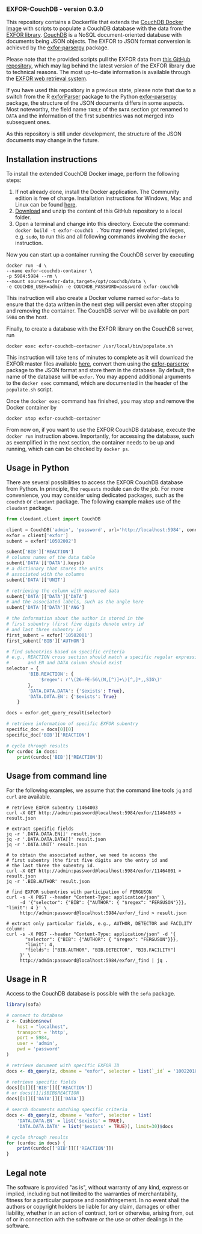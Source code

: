 ### EXFOR-CouchDB - version 0.3.0

This repository contains a Dockerfile that extends the
[CouchDB Docker Image][couchdb-docker] with scripts to populate a
CouchDB database with the data from the [EXFOR library][exfor-library].
[CouchDB][couchdb-website] is a NoSQL document-oriented database with
documents being JSON objects.
The EXFOR to JSON format conversion is achieved by the [exfor-parserpy] package.

Please note that the provided scripts pull the EXFOR data from
[this GitHub repository][exfor-master], which may lag behind the
latest version of the EXFOR library due to technical reasons.
The most up-to-date information is available through the
[EXFOR web retrieval system][exfor-web].

If you have used this repository in a previous state, please note that
due to a switch from the R [exforParser] package to the
Python [exfor-parserpy] package, the structure of the
JSON documents differs in some aspects. Most noteworthy,
the field name `TABLE` of the `DATA` section got renamed to `DATA` and the
information of the first subentries was not merged into subsequent ones.

As this repository is still under development, the structure of the JSON
documents may change in the future.

[couchdb-docker]: https://hub.docker.com/_/couchdb/
[exfor-parserpy]: https://github.com/iaea-nds/exfor-parserpy
[exfor-library]: https://www.sciencedirect.com/science/article/abs/pii/S0090375214005171
[exfor-master]: https://github.com/iaea-nds/exfor_master
[exfor-web]: https://www-nds.iaea.org/exfor/
[couchdb-website]: https://couchdb.apache.org/
[docker-install]: https://docs.docker.com/install/
[exforParser]: https://github.com/gschnabel/exforParser


## Installation instructions

To install the extended CouchDB Docker image, perform the following steps:

1. If not already done, install the Docker application.
   The Community edition is free of charge.
   Installation instructions for Windows, Mac and Linux can be found [here][docker-install].
2. [Download](https://github.com/iaea-nds/exfor-couchdb-docker/archive/master.zip)
   and unzip the content of this GitHub repository to a local folder.
3. Open a terminal and change into this directory.
   Execute the command: `docker build -t exfor-couchdb .`
   You may need elevated privileges, e.g. `sudo`, to run this and
   all following commands involving the `docker` instruction.

Now you can start up a container running the CouchDB server by executing
```
docker run -d \
--name exfor-couchdb-container \
-p 5984:5984 --rm \
--mount source=exfor-data,target=/opt/couchdb/data \
-e COUCHDB_USER=admin -e COUCHDB_PASSWORD=password exfor-couchdb
```
This instruction will also create a Docker volume named `exfor-data`
to ensure that the data written in the next step will persist
even after stopping and removing the container.
The CouchDB server will be available on port `5984` on the host.

Finally, to create a database with the EXFOR library on the CouchDB server, run
```
docker exec exfor-couchdb-container /usr/local/bin/populate.sh
```
This instruction will take tens of minutes to complete as it will
download the EXFOR master files available [here][exfor-master],
convert them using the [exfor-parserpy] package to the JSON format and
store them in the database. By default, the name of the database will
be `exfor`. You may append additional arguments to the
`docker exec` command, which are documented in the header of the
`populate.sh` script.

Once the `docker exec` command has finished, you may stop and remove the
Docker container by
```
docker stop exfor-couchdb-container
```

From now on, if you want to use the EXFOR CouchDB database,
execute the `docker run` instruction above. Importantly,
for accessing the database, such as exemplified in the next
section, the container needs to be up and running, which can
can be checked by `docker ps`.


## Usage in Python

There are several possibilities to access the EXFOR CouchDB database
from Python. In principle, the `requests` module can do the job.
For more convenience, you may consider using dedicated packages,
such as the `couchdb` or `cloudant` package. The following example
makes use of the `cloudant` package.

```python
from cloudant.client import CouchDB

client = CouchDB('admin', 'password', url='http://localhost:5984', connect=True)
exfor = client['exfor']
subent = exfor['10502002']

subent['BIB']['REACTION']
# columns names of the data table
subent['DATA']['DATA'].keys()
# a dictionary that stores the units
# associated with the columns
subent['DATA']['UNIT']

# retrieving the column with measured data
subent['DATA']['DATA']['DATA']
# and the associated labels, such as the angle here
subent['DATA']['DATA']['ANG']

# the information about the author is stored in the
# first subentry (first five digits denote entry id
# and last three subentry id
first_subent = exfor['10502001']
first_subent['BIB']['AUTHOR']

# find subentries based on specific criteria
# e.g., REACTION cross section should match a specific regular expression
#       and EN and DATA column should exist
selector = {
        'BIB.REACTION': {
            '$regex': r'\(26-FE-56\(N,[^)]+\)[^,]*,,SIG\)'
        },
        'DATA.DATA.DATA': {'$exists': True},
        'DATA.DATA.EN': {'$exists': True}
    }

docs = exfor.get_query_result(selector)

# retrieve information of specific EXFOR subentry
specific_doc = docs[0][0]
specific_doc['BIB']['REACTION']

# cycle through results
for curdoc in docs:
    print(curdoc['BIB']['REACTION'])
```

## Usage from command line

For the following examples, we assume that the command line tools `jq` and `curl` are available.

```shell
# retrieve EXFOR subentry 11464003
curl -X GET http://admin:password@localhost:5984/exfor/11464003 > result.json

# extract specific fields
jq -r '.DATA.DATA.EN[]' result.json
jq -r '.DATA.DATA.DATA[]' result.json
jq -r '.DATA.UNIT' result.json

# to obtain the associated author, we need to access the
# first subentry (the first five digits are the entry id and
# the last three the subentry id.
curl -X GET http://admin:password@localhost:5984/exfor/11464001 > result.json
jq -r '.BIB.AUTHOR' result.json

# find EXFOR subentries with participation of FERGUSON
curl -s -X POST --header "Content-Type: application/json" \
     -d '{"selector": {"BIB": {"AUTHOR": { "$regex": "FERGUSON"}}}, "limit": 4 }' \
     http://admin:password@localhost:5984/exfor/_find > result.json

# extract only particular fields, e.g., AUTHOR, DETECTOR and FACILITY column:
curl -s -X POST --header "Content-Type: application/json" -d '{
       "selector": {"BIB": {"AUTHOR": { "$regex": "FERGUSON"}}},
       "limit": 4,
       "fields": ["BIB.AUTHOR", "BIB.DETECTOR", "BIB.FACILITY"]
     }' \
     http://admin:password@localhost:5984/exfor/_find | jq .
```

## Usage in R

Access to the CouchDB database is possible with the `sofa` package.
```R
library(sofa)

# connect to database
z <- Cushion$new(
    host = "localhost",
    transport = 'http',
    port = 5984,
    user = 'admin',
    pwd = 'password'
)

# retrieve document with specific EXFOR ID
docs <- db_query(z, dbname = "exfor", selector = list(`_id` = '10022010'))$docs

# retrieve specific fields
docs[[1]][['BIB']][['REACTION']]
# or docs[[1]]$BIB$REACTION
docs[[1]][['DATA']][['DATA']]

# search documents matching specific criteria
docs <- db_query(z, dbname = "exfor", selector = list(
    'DATA.DATA.EN' = list('$exists' = TRUE),
    'DATA.DATA.DATA' = list('$exists' = TRUE)), limit=30)$docs

# cycle through results
for (curdoc in docs) {
    print(curdoc[['BIB']][['REACTION']])
}
```


## Legal note

The software is provided "as is", without warranty of any kind, express or implied, including but not limited to the warranties of merchantability, fitness for a particular purpose and noninfringement. In no event shall the authors or copyright holders be liable for any claim, damages or other liability, whether in an action of contract, tort or otherwise, arising from, out of or in connection with the software or the use or other dealings in the software.
